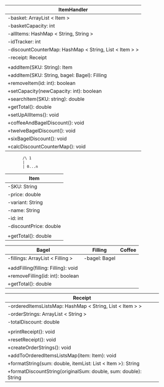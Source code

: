 | ItemHandler                                            |
|--------------------------------------------------------|
| -basket: ArrayList < Item >                            |
| -basketCapacity: int                                   |
| -allItems: HashMap < String, String >                  |
| -idTracker: int                                        |
| -discountCounterMap: HashMap < String, List < Item > > |
| -receipt: Receipt                                      |
|                                                        |
| +addItem(SKU: String): Item                            |
| +addItem(SKU: String, bagel: Bagel): Filling           |
| +removeItem(id: int): boolean                          |
| +setCapacity(newCapacity: int): boolean                |
| +searchItem(SKU: string): double                       |
| +getTotal(): double                                    |
| +setUpAllItems(): void                                 |
| +coffeeAndBagelDiscount(): void                        |
| +twelveBagelDiscount(): void                           |
| +sixBagelDiscount(): void                              |
| +calcDiscountCounterMap(): void                        |
            /\ 1
            |
            | 0...n
| Item                   |  
|------------------------|
| -SKU: String           |
| -price: double         |
| -variant: String       |
| -name: String          |
| -id: int               |
| -discountPrice: double |
|                        |
| +getTotal(): double    |

| Bagel                               | Filling       | Coffee |
|-------------------------------------|---------------|--------|
| -fillings: ArrayList < Filling >    | -bagel: Bagel |        |
|                                     |               |        |
| +addFilling(filling: Filling): void |               |        |
| +removeFilling(id: int): boolean    |               |        |
| +getTotal(): double                 |               |        |


| Receipt                                                         |
|-----------------------------------------------------------------|
| -orderedItemsListsMap: HashMap < String, List < Item > >        |
| -orderStrings: ArrayList < String >                             |
| -totalDiscount: double                                          |
|                                                                 |
| +printReceipt(): void                                           |
| +resetReceipt(): void                                           |
| +createOrderStrings(): void                                     |
| +addToOrderedItemsListsMap(item: Item): void                    |
| +formatString(sum: double, itemList: List < Item >): String     |
| +formatDiscountString(originalSum: double, sum: double): String |

